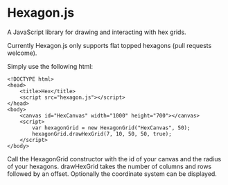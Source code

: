 Hexagon.js
==========

A JavaScript library for drawing and interacting with hex grids.

Currently Hexagon.js only supports flat topped hexagons (pull requests welcome).


Simply use the following html:

    <!DOCTYPE html>
    <head>
        <title>Hex</title>
        <script src="hexagon.js"></script>
    </head>
    <body>
        <canvas id="HexCanvas" width="1000" height="700"></canvas>
        <script>
            var hexagonGrid = new HexagonGrid("HexCanvas", 50);
            hexagonGrid.drawHexGrid(7, 10, 50, 50, true);
        </script>    
    </body>



Call the HexagonGrid constructor with the id of your canvas and the radius of your hexagons. drawHexGrid takes the number of columns and rows followed by  an offset. Optionally the coordinate system can be displayed.

